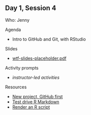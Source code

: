 ## Day 1, Session 4

Who: Jenny

Agenda

  * Intro to GitHub and Git, with RStudio
  
Slides

  * [wtf-slides-placeholder.pdf](wtf-slides-placeholder.pdf)
  
Activity prompts

  * *instructor-led activities*
  
Resources

  * [New project, GitHub first](https://happygitwithr.com/new-github-first.html)
  * [Test drive R Markdown](https://happygitwithr.com/rmd-test-drive.html)
  * [Render an R script](https://happygitwithr.com/r-test-drive.html)
